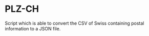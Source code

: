 # PLZ-CH
Script which is able to convert the CSV of Swiss containing postal information to a JSON file.
